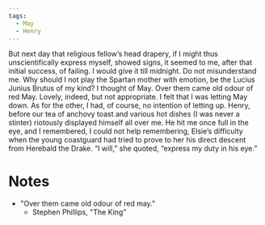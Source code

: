 ```yaml
---
tags:
  - May
  - Henry
---
```

But next day that religious fellow’s head drapery, if I might thus unscientifically express myself, showed signs, it seemed to me, after that initial success, of failing. I would give it till midnight. Do not misunderstand me. Why should I not play the Spartan mother with emotion, be the Lucius Junius Brutus of my kind? I thought of May. Over them came old odour of red May. Lovely, indeed, but not appropriate. I felt that I was letting May down. As for the other, I had, of course, no intention of letting up. Henry, before our tea of anchovy toast and various hot dishes (I was never a stinter) riotously displayed himself all over me. He hit me once full in the eye, and I remembered, I could not help remembering, Elsie’s difficulty when the young coastguard had tried to prove to her his direct descent from Herebald the Drake. “I will,” she quoted, “express my duty in his eye.”

# Notes
- "Over them came old odour of red may."
	- Stephen Phillips, "The King"